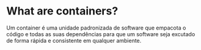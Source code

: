 # What are containers?

Um container é uma unidade padronizada de software que empacota o código e todas as suas dependências para que um software seja excutado de forma rápida e consistente em qualquer ambiente.